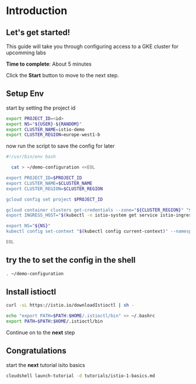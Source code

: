# Introduction

## Let's get started!

This guide will take you through configuring access to a GKE cluster for upcomming labs

**Time to complete**: About 5 minutes

Click the **Start** button to move to the next step.


## Setup Env
start by setting the project id
```bash
export PROJECT_ID=<id>
export NS="${USER}-${RANDOM}"
export CLUSTER_NAME=istio-demo
export CLUSTER_REGION=europe-west1-b
```

now run the script to save the config for later 
```bash
#!/usr/bin/env bash

  cat > ~/demo-configuration <<EOL

export PROJECT_ID=$PROJECT_ID
export CLUSTER_NAME=$CLUSTER_NAME
export CLUSTER_REGION=$CLUSTER_REGION

gcloud config set project $PROJECT_ID

gcloud container clusters get-credentials --zone="${CLUSTER_REGION}" "${CLUSTER_NAME}"
export INGRESS_HOST="$(kubectl -n istio-system get service istio-ingressgateway -o jsonpath='{.status.loadBalancer.ingress[0].ip}')"

export NS="${NS}"
kubectl config set-context "$(kubectl config current-context)" --namespace="${NS}"

EOL
```


## try the to set the config in the shell

```bash
. ~/demo-configuration
```


## Install istioctl

```bash
curl -sL https://istio.io/downloadIstioctl | sh -
```

```bash
echo "export PATH=$PATH:$HOME/.istioctl/bin" >> ~/.bashrc
export PATH=$PATH:$HOME/.istioctl/bin
```

Continue on to the **next** step



## Congratulations

<walkthrough-conclusion-trophy></walkthrough-conclusion-trophy>

start the **next** tutorial isito basics
```bash
cloudshell launch-tutorial -d tutorials/istio-1-basics.md
```
